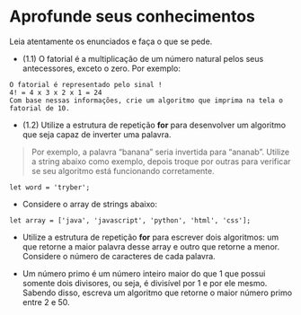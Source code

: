 # Aprofunde seus conhecimentos

Leia atentamente os enunciados e faça o que se pede.

* (1.1) O fatorial é a multiplicação de um número natural pelos seus antecessores, exceto o zero. Por exemplo:
```
O fatorial é representado pelo sinal !
4! = 4 x 3 x 2 x 1 = 24
Com base nessas informações, crie um algoritmo que imprima na tela o fatorial de 10.
```

* (1.2) Utilize a estrutura de repetição **for** para desenvolver um algoritmo que seja capaz de inverter uma palavra. 
 > Por exemplo, a palavra “banana” seria invertida para “ananab”. Utilize a string abaixo como exemplo, depois troque por outras para verificar se seu algoritmo está funcionando corretamente.
 ```
 let word = 'tryber';
 ```
 * Considere o array de strings abaixo:
```
let array = ['java', 'javascript', 'python', 'html', 'css'];
```
* Utilize a estrutura de repetição **for** para escrever dois algoritmos: um que retorne a maior palavra desse array e outro que retorne a menor. Considere o número de caracteres de cada palavra.

* Um número primo é um número inteiro maior do que 1 que possui somente dois divisores, ou seja, é divisível por 1 e por ele mesmo. Sabendo disso, escreva um algoritmo que retorne o maior número primo entre 2 e 50.


